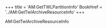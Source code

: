 +++
title = 'AM:GetTWLPartitionInfo'
BookHref = '../AM:GetTwlArchiveResourceInfo'
+++

AM:GetTwlArchiveResourceInfo
